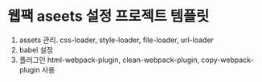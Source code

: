 # 웹팩 aseets 설정 프로젝트 템플릿
1. assets 관리. css-loader, style-loader, file-loader, url-loader 
2. babel 설정
3. 플러그인 html-webpack-plugin, clean-webpack-plugin, copy-webpack-plugin 사용
